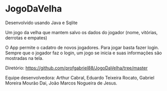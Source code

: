 # JogoDaVelha

Desenvolvido usando Java e Sqlite

Um jogo da velha que mantem salvo os dados do jogador (nome, vitórias, derrotas e empates)

O App permite o cadatro de novos jogadores. Para jogar basta fazer login.
Sempre que o jogador faz o login, um jogo se inicia e suas informações são mostradas na tela.

Diretório: https://github.com/profgabriel88/JogoDaVelha/tree/master

Equipe desenvolvedora: Arthur Cabral, Eduardo Teixeira Rocato, Gabriel Moreira Mourão Dai, João Marcos Nogueira de Jesus.
